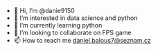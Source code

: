 - 👋 Hi, I’m @danie9150
- 👀 I’m interested in data science and python
- 🌱 I’m currently learning python
- 💞️ I’m looking to collaborate on FPS game
- 📫 How to reach me daniel.balous7@seznam.cz

<!---
danie9150/danie9150 is a ✨ special ✨ repository because its `README.md` (this file) appears on your GitHub profile.
You can click the Preview link to take a look at your changes.
--->

